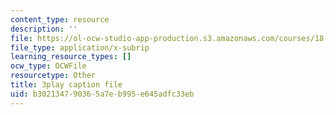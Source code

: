 ```yaml
---
content_type: resource
description: ''
file: https://ol-ocw-studio-app-production.s3.amazonaws.com/courses/18-01sc-single-variable-calculus-fall-2010/b302134790365a7eb995e645adfc33eb_YN7k_bXXggY.vtt
file_type: application/x-subrip
learning_resource_types: []
ocw_type: OCWFile
resourcetype: Other
title: 3play caption file
uid: b3021347-9036-5a7e-b995-e645adfc33eb
---
```

